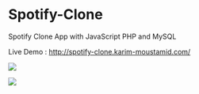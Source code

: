# Spotify-Clone
Spotify Clone App with JavaScript PHP and MySQL

Live Demo : http://spotify-clone.karim-moustamid.com/




![](images/spoti1.PNG)


![](images/spoti2.PNG)


